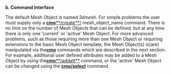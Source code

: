 **b. Command Interface**

The default Mesh Object is named *3dmesh*. For simple problems the user
must supply only a [**cmo****/create**/](commands/cmo/cmo_create.md) mesh\_object\_name
command. There is no limit on the number of Mesh Objects that can be
defined, but at any time there is only one 'current' or 'active' Mesh
Object. For more advanced problems, such as those requiring more than
one Mesh Object or requiring extensions to the basic Mesh Object
template, the Mesh Object(s) is(are) manipulated via the[**cmo**](commands/CMO2.md) commands which are described in the next
section. For example, additional user defined attributes may be added to
a Mesh Object by using the[**cmo****/addatt**](commands/cmo/cmo_addatt.md) command, or the
'active' Mesh Object can be changed using the [**cmo/select**](commands/cmo/cmo_select.md) command.
